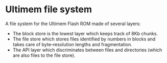 # Ultimem file system

A file system for the Ultimem Flash ROM made of several layers:

* The block store is the lowest layer which keeps track of 8Kb chunks.
* The file store which stores files identified by numbers in blocks and takes care of byte–resolution lengths and fragmentation.
* The API layer which discriminates between files and directories (which are also files to the file store).
